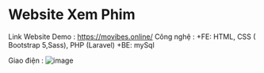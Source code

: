 
# Website Xem Phim
Link Website Demo : https://movibes.online/
Công nghệ : 
    +FE: HTML, CSS ( Bootstrap 5,Sass), PHP (Laravel) 
    +BE: mySql

Giao điện : ![image](https://user-images.githubusercontent.com/107352059/218783158-5dc2d742-c8f6-4214-90f0-4e1e07ceeed1.png)


